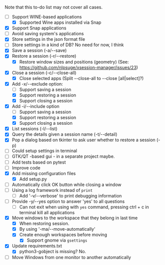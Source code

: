 Note that this to-do list may not cover all cases.

- [ ] Support WINE-based applications
  - [x] Supported Wine apps installed via Snap
- [x] Support Snap applications
- [ ] Avoid saving system's applications
- [x] Store settings in the json format file
- [ ] Store settings in a kind of DB? No need for now, I think
- [x] Save a session (-a/--save)
- [x] Restore a session (-r/--restore)
  - [x] Restore window sizes and positions (geometry) (See: https://github.com/nlpsuge/xsession-manager/issues/23)
- [x] Close a session (-c/--close-all)
  - [x] Close selected apps (Split --close-all to --close [all|select]?)
- [x] Add -x/--exclude option:
  - [ ] Support saving a session
  - [x] Support restoring a session
  - [x] Support closing a session
- [x] Add -i/--include option
  - [ ] Support saving a session
  - [x] Support restoring a session
  - [x] Support closing a session
- [x] List sessions (-l/--list)
- [x] Query the details given a session name (-t/--detail)
- [x] Pop a dialog based on tkinter to ask user whether to restore a session (-p)
- [ ] Could setup settings in terminal
- [ ] GTK/QT -based gui - in a separate project maybe.
- [ ] Add tests based on pytest
- [ ] Improve code
- [x] Add missing configuration files
  - [x] Add setup.py
- [ ] Automatically click OK button while closing a window
- [ ] Using a log framework instead of `print`
  - [ ] Add '-v/--verbose' to print debugging information
- [ ] Provide -y/--yes option to answer 'yes' to all questions
  - [ ] Can not exit when using with `yes` command, pressing ctrl + c in terminal kill all applications
- [x] Move windows to the workspace that they belong in last time 
  - [x] When restoring session.
  - [x] By using '-ma/--move-automatically'
  - [x] Create enough workspaces before moving
    - [x] Support gnome via `gsettings`
- [x] Update requirements.txt
  - [x] python3-gobject is missing? No.
- [ ] Move Windows from one monitor to another automatically
